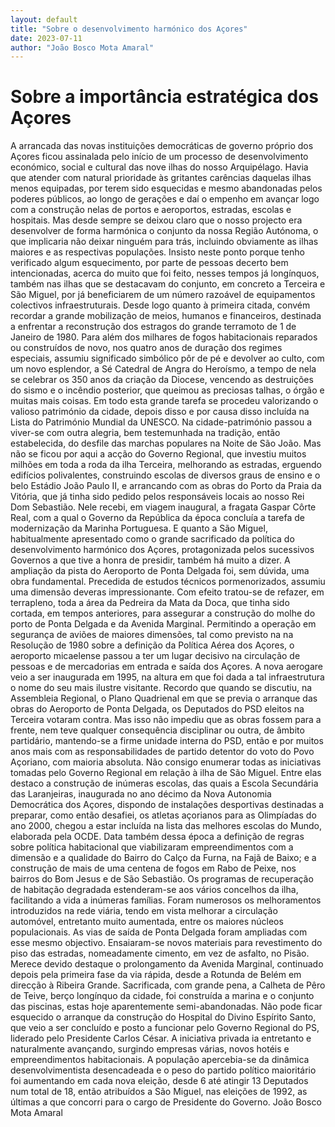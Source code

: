 ```yaml
---
layout: default
title: "Sobre o desenvolvimento harmónico dos Açores"
date: 2023-07-11
author: "João Bosco Mota Amaral"
---
```

# Sobre a importância estratégica dos Açores
A arrancada das novas instituições democráticas de governo próprio dos Açores ficou assinalada pelo início de um processo de desenvolvimento económico, social e cultural das nove ilhas do nosso Arquipélago.
Havia que atender com natural prioridade às gritantes carências daquelas ilhas menos equipadas, por terem sido esquecidas e mesmo abandonadas pelos poderes públicos, ao longo de gerações e daí o empenho em avançar logo com a construção nelas de portos e aeroportos, estradas, escolas e hospitais. Mas desde sempre se deixou claro que o nosso projecto era desenvolver de forma harmónica o conjunto da nossa Região Autónoma, o que implicaria não deixar ninguém para trás, incluindo obviamente as ilhas maiores e as respectivas populações.
Insisto neste ponto porque tenho verificado algum esquecimento, por parte de pessoas decerto bem intencionadas, acerca do muito que foi feito, nesses tempos já longínquos, também nas ilhas que se destacavam do conjunto, em concreto a Terceira e São Miguel, por já beneficiarem de um número razoável de equipamentos colectivos infraestruturais.
Desde logo quanto à primeira citada, convém recordar a grande mobilização de meios, humanos e financeiros, destinada a enfrentar a reconstrução dos estragos do grande terramoto de 1 de Janeiro de 1980. Para além dos milhares de fogos habitacionais reparados ou construídos de novo, nos quatro anos de duração dos regimes especiais, assumiu significado simbólico pôr de pé e devolver ao culto, com um novo esplendor, a Sé Catedral de Angra do Heroísmo, a tempo de nela se celebrar os 350 anos da criação da Diocese, vencendo as destruições do sismo e o incêndio posterior, que queimou as preciosas talhas, o órgão e muitas mais coisas. Em todo esta grande tarefa se procedeu valorizando o valioso património da cidade, depois disso e por causa disso incluída na Lista do Património Mundial da UNESCO. Na cidade-património passou a viver-se com outra alegria, bem testemunhada na tradição, então estabelecida, do desfile das marchas populares na Noite de São João.
Mas não se ficou por aqui a acção do Governo Regional, que investiu muitos milhões em toda a roda da ilha Terceira, melhorando as estradas, erguendo edifícios polivalentes, construindo escolas de diversos graus de ensino e o belo Estádio João Paulo II, e arrancando com as obras do Porto da Praia da Vitória, que já tinha sido pedido pelos responsáveis locais ao nosso Rei Dom Sebastião. Nele recebi, em viagem inaugural, a fragata Gaspar Côrte Real, com a qual o Governo da República da época concluía a tarefa de modernização da Marinha Portuguesa.
E quanto a São Miguel, habitualmente apresentado como o grande sacrificado da política do desenvolvimento harmónico dos Açores, protagonizada pelos sucessivos Governos a que tive a honra de presidir, também há muito a dizer.
A ampliação da pista do Aeroporto de Ponta Delgada foi, sem dúvida, uma obra fundamental. Precedida de estudos técnicos pormenorizados, assumiu uma dimensão deveras impressionante. Com efeito tratou-se de refazer, em terrapleno, toda a área da Pedreira da Mata da Doca, que tinha sido cortada, em tempos anteriores, para assegurar a construção do molhe do porto de Ponta Delgada e da Avenida Marginal. Permitindo a operação em segurança de aviões de maiores dimensões, tal como previsto na na Resolução de 1980 sobre a definição da Política Aérea dos Açores, o aeroporto micaelense passou a ter um lugar decisivo na circulação de pessoas e de mercadorias em entrada e saída dos Açores. A nova aerogare veio a ser inaugurada em 1995, na altura em que foi dada a tal infraestrutura o nome do seu mais ilustre visitante. Recordo que quando se discutiu, na Assembleia Regional, o Plano Quadrienal em que se previa o arranque das obras do Aeroporto de Ponta Delgada, os Deputados do PSD eleitos na Terceira votaram contra. Mas isso não impediu que as obras fossem para a frente, nem teve qualquer consequência disciplinar ou outra, de âmbito partidário, mantendo-se a firme unidade interna do PSD, então e por muitos anos mais com as responsabilidades de partido detentor do voto do Povo Açoriano, com maioria absoluta.
Não consigo enumerar todas as iniciativas tomadas pelo Governo Regional em relação à ilha de São Miguel. Entre elas destaco a construção de inúmeras escolas, das quais a Escola Secundária das Laranjeiras, inaugurada no ano décimo da Nova Autonomia Democrática dos Açores, dispondo de instalações desportivas destinadas a preparar, como então desafiei, os atletas açorianos para as Olimpíadas do ano 2000, chegou a estar incluída na lista das melhores escolas do Mundo, elaborada pela OCDE.
Data também dessa época a definição de regras sobre política habitacional que viabilizaram empreendimentos com a dimensão e a qualidade do Bairro do Calço da Furna, na Fajã de Baixo; e a construção de mais de uma centena de fogos em Rabo de Peixe, nos bairros do Bom Jesus e de São Sebastião. Os programas de recuperação de habitação degradada estenderam-se aos vários concelhos da ilha, facilitando a vida a inúmeras famílias.
Foram numerosos os melhoramentos introduzidos na rede viária, tendo em vista melhorar a circulação automóvel, entretanto muito aumentada, entre os maiores núcleos populacionais. As vias de saída de Ponta Delgada foram ampliadas com esse mesmo objectivo. Ensaiaram-se novos materiais para revestimento do piso das estradas, nomeadamente cimento, em vez de asfalto, no Pisão.
Merece devido destaque o prolongamento da Avenida Marginal, continuado depois pela primeira fase da via rápida, desde a Rotunda de Belém em direcção à Ribeira Grande. Sacrificada, com grande pena, a Calheta de Pêro de Teive, berço longínquo da cidade, foi construída a marina e o conjunto das piscinas, estas hoje aparentemente semi-abandonadas. Não pode ficar esquecido o arranque da construção do Hospital do Divino Espírito Santo, que veio a ser concluído e posto a funcionar pelo Governo Regional do PS, liderado pelo Presidente Carlos César.
A iniciativa privada ia entretanto e naturalmente avançando, surgindo empresas várias, novos hotéis e empreendimentos habitacionais. A população apercebia-se da dinâmica desenvolvimentista desencadeada e o peso do partido político maioritário foi aumentando em cada nova eleição, desde 6 até atingir 13 Deputados num total de 18, então atribuídos a São Miguel, nas eleições de 1992, as últimas a que concorri para o cargo de Presidente do Governo. 
João Bosco Mota Amaral
